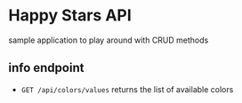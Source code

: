Happy Stars API
===============

sample application to play around with CRUD methods


info endpoint 
-------------

- `GET /api/colors/values` returns the list of available colors
